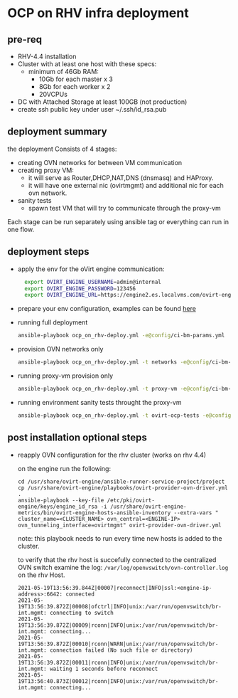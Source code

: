 # OCP on RHV infra deployment

## pre-req

- RHV-4.4 installation
- Cluster with at least one host with these specs:
  - minimum of 46Gb RAM:
    - 10Gb for each master x 3
    - 8Gb for each worker x 2
    - 20VCPUs
- DC with Attached Storage at least 100GB (not production)
- create ssh public key under user ~/.ssh/id_rsa.pub

## deployment summary

the deployment Consists of 4 stages:

- creating OVN networks for between VM communication
- creating proxy VM:
  - it will serve as Router,DHCP,NAT,DNS (dnsmasq) and HAProxy.
  - it will have one external nic (ovirtmgmt) and additional nic for each ovn network.
- sanity tests
  - spawn test VM that will try to communicate through the proxy-vm
  
Each stage can be run separately using ansible tag or everything can run in one flow.

## deployment steps

- apply the env for the oVirt engine communication:
  ```bash
    export OVIRT_ENGINE_USERNAME=admin@internal
    export OVIRT_ENGINE_PASSWORD=123456
    export OVIRT_ENGINE_URL=https://engine2.es.localvms.com/ovirt-engine/api
  ```

- prepare your env configuration, examples can be found [here](https://github.com/oVirt/ocp-on-ovirt/tree/master/ocp-on-rhv-ci/deploy-env/config)
  
- running full deployment
  
  ```bash
  ansible-playbook ocp_on_rhv-deploy.yml -e@config/ci-bm-params.yml
  ```

- provision OVN networks only
  
  ```bash
  ansible-playbook ocp_on_rhv-deploy.yml -t networks -e@config/ci-bm-params.yml
  ```

- running proxy-vm provision only
  
  ```bash
  ansible-playbook ocp_on_rhv-deploy.yml -t proxy-vm -e@config/ci-bm-params.yml
  ```

- running environment sanity tests throught the proxy-vm
  
  ```bash
  ansible-playbook ocp_on_rhv-deploy.yml -t ovirt-ocp-tests -e@config/ci-bm-params.yml
  ```

## post installation optional steps

- reapply OVN configuration for the rhv cluster (works on rhv 4.4)
  
  on the engine run the following:

  ```shell
  cd /usr/share/ovirt-engine/ansible-runner-service-project/project
  cp /usr/share/ovirt-engine/playbooks/ovirt-provider-ovn-driver.yml .
  ansible-playbook --key-file /etc/pki/ovirt-engine/keys/engine_id_rsa -i /usr/share/ovirt-engine-metrics/bin/ovirt-engine-hosts-ansible-inventory --extra-vars " cluster_name=<CLUSTER_NAME> ovn_central=<ENGINE-IP> ovn_tunneling_interface=ovirtmgmt" ovirt-provider-ovn-driver.yml
  ```
  note: this playbook needs to  run every time new hosts is added to the cluster.
  
  to verify that the rhv host is succefully connected to the centralized OVN switch examine the log: `/var/log/openvswitch/ovn-controller.log` on the rhv Host.
  ```
  2021-05-19T13:56:39.844Z|00007|reconnect|INFO|ssl:<engine-ip-address>:6642: connected
  2021-05-19T13:56:39.872Z|00008|ofctrl|INFO|unix:/var/run/openvswitch/br-int.mgmt: connecting to switch
  2021-05-19T13:56:39.872Z|00009|rconn|INFO|unix:/var/run/openvswitch/br-int.mgmt: connecting...
  2021-05-19T13:56:39.872Z|00010|rconn|WARN|unix:/var/run/openvswitch/br-int.mgmt: connection failed (No such file or directory)
  2021-05-19T13:56:39.872Z|00011|rconn|INFO|unix:/var/run/openvswitch/br-int.mgmt: waiting 1 seconds before reconnect
  2021-05-19T13:56:40.873Z|00012|rconn|INFO|unix:/var/run/openvswitch/br-int.mgmt: connecting...
  ```
